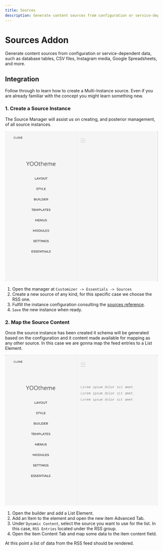 ```yaml
---
title: Sources
description: Generate content sources from configuration or service-dependent data
---
```


# Sources Addon

Generate content sources from configuration or service-dependent data, such as database tables, CSV files, Instagram media, Google Spreadsheets, and more.

## Integration

Follow through to learn how to create a Multi-Instance source. Even if you are already familiar with the concept you might learn something new.

<!--@include: ../_partials/enable-addon.md-->

### 1. Create a Source Instance

The Source Manager will assist us on creating, and posterior management, of all source instances.

![Create a Source Instance](./assets/create-source-instance.gif)

1. Open the manager at `Customizer -> Essentials -> Sources`
2. Create a new source of any kind, for this specific case we choose the RSS one.
3. Fulfill the instance configuration consulting the [sources reference](../providers).
4. `Save` the new instance when ready.

### 2. Map the Source Content

Once the source instance has been created it schema will be generated based on the configuration and it content made available for mapping as any other source. In this case we are gonna map the feed entries to a List Element.

![Map Source Content](./assets/map-source-content.gif)

1. Open the builder and add a List Element.
1. Add an Item to the element and open the new item Advanced Tab.
1. Under `Dynamic Content`, select the source you want to use for the list. In this case, `RSS Entries` located under the RSS group.
1. Open the item Content Tab and map some data to the item content field.

At this point a list of data from the RSS feed should be rendered.
